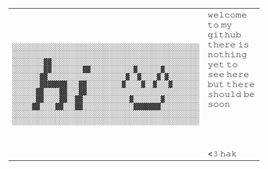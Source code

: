 <table>
<tr>
<td>
<pre>
░░░░░░░░░░░░░░░░░░░░░░░░░░░░░░░░░░░░░░░░░░░░░░░░
░░░░░░░░░░░░░░░░░░░░░░░░░░░░░░░░░░░░░░░░░░░░░░░░
░░░░░░░░▓▓░░░░░░░░░░░░░░░░░░░░░░░░░░░░░░░░░░░░░░
░░░░░░░░▓▓░░░░░░░░▓▓░░░░░░░░░░░▓░░░░░░▓░░░░░░░░░
░░░░░░░▓▓░░░░░░░░░░░░░░░░░░░░▓░░▓░░░░▓░▓░░░░░░░░
░░░░░░░▓▓▓▓▓▓▓░░░▓▓░░░░░░░░░▓░░░░▓░░▓░░░▓░░░░░░░
░░░░░░▓▓░░░░▓▓░░░▓▓░░░░░░░░░░░░░░░░░░░░░░░░░░░░░
░░░░░░▓▓░░░░▓▓░░▓▓░░░░░░░░░░░░▓░░░░░░░▓░░░░░░░░░
░░░░░▓▓░░░░▓▓░░░▓▓░░░░░░░░░░░░░▓▓▓▓▓▓▓░░░░░░░░░░
░░░░░░░░░░░░░░░░░░░░░░░░░░░░░░░░░░░░░░░░░░░░░░░░
░░░░░░░░░░░░░░░░░░░░░░░░░░░░░░░░░░░░░░░░░░░░░░░░
</pre>
  </td>
  <td>
𝚠𝚎𝚕𝚌𝚘𝚖𝚎 𝚝𝚘 𝚖𝚢 𝚐𝚒𝚝𝚑𝚞𝚋<br>
𝚝𝚑𝚎𝚛𝚎 𝚒𝚜 𝚗𝚘𝚝𝚑𝚒𝚗𝚐 𝚢𝚎𝚝 𝚝𝚘 𝚜𝚎𝚎 𝚑𝚎𝚛𝚎<br>
𝚋𝚞𝚝 𝚝𝚑𝚎𝚛𝚎 𝚜𝚑𝚘𝚞𝚕𝚍 𝚋𝚎 𝚜𝚘𝚘𝚗<br>
&nbsp;<br>
&nbsp;<br>
&nbsp;<br>
&nbsp;<br>
<𝟹 𝚑𝚊𝚔
&nbsp;<br>
  </td>
  </tr>
  </table>

